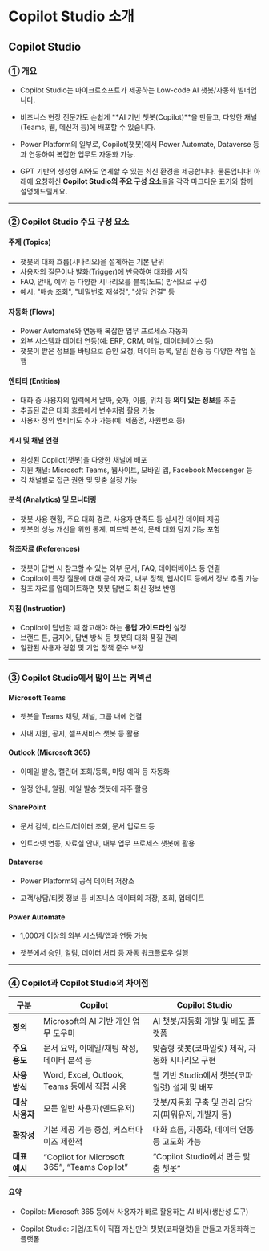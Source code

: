# Copilot Studio 소개
## Copilot Studio
### ① 개요
- Copilot Studio는 마이크로소프트가 제공하는 Low-code AI 챗봇/자동화 빌더입니다.

- 비즈니스 현장 전문가도 손쉽게 **AI 기반 챗봇(Copilot)**을 만들고, 다양한 채널(Teams, 웹, 메신저 등)에 배포할 수 있습니다.

- Power Platform의 일부로, Copilot(챗봇)에서 Power Automate, Dataverse 등과 연동하여 복잡한 업무도 자동화 가능.

- GPT 기반의 생성형 AI와도 연계할 수 있는 최신 환경을 제공합니다.
물론입니다!
아래에 요청하신 **Copilot Studio의 주요 구성 요소**들을 각각 마크다운 표기와 함께 설명해드릴게요.

---

### ② Copilot Studio 주요 구성 요소

#### 주제 (Topics)

* 챗봇의 대화 흐름(시나리오)을 설계하는 기본 단위
* 사용자의 질문이나 발화(Trigger)에 반응하여 대화를 시작
* FAQ, 안내, 예약 등 다양한 시나리오를 블록(노드) 방식으로 구성
* 예시: "배송 조회", "비밀번호 재설정", "상담 연결" 등


#### 자동화 (Flows)

* Power Automate와 연동해 복잡한 업무 프로세스 자동화
* 외부 시스템과 데이터 연동(예: ERP, CRM, 메일, 데이터베이스 등)
* 챗봇이 받은 정보를 바탕으로 승인 요청, 데이터 등록, 알림 전송 등 다양한 작업 실행


#### 엔티티 (Entities)

* 대화 중 사용자의 입력에서 날짜, 숫자, 이름, 위치 등 **의미 있는 정보**를 추출
* 추출된 값은 대화 흐름에서 변수처럼 활용 가능
* 사용자 정의 엔티티도 추가 가능(예: 제품명, 사원번호 등)


#### 게시 및 채널 연결

* 완성된 Copilot(챗봇)을 다양한 채널에 배포
* 지원 채널: Microsoft Teams, 웹사이트, 모바일 앱, Facebook Messenger 등
* 각 채널별로 접근 권한 및 맞춤 설정 가능


#### 분석 (Analytics) 및 모니터링

* 챗봇 사용 현황, 주요 대화 경로, 사용자 만족도 등 실시간 데이터 제공
* 챗봇의 성능 개선을 위한 통계, 피드백 분석, 문제 대화 탐지 기능 포함


#### 참조자료 (References)

* 챗봇이 답변 시 참고할 수 있는 외부 문서, FAQ, 데이터베이스 등 연결
* Copilot이 특정 질문에 대해 공식 자료, 내부 정책, 웹사이트 등에서 정보 추출 가능
* 참조 자료를 업데이트하면 챗봇 답변도 최신 정보 반영


#### 지침 (Instruction)

* Copilot이 답변할 때 참고해야 하는 **응답 가이드라인** 설정
* 브랜드 톤, 금지어, 답변 방식 등 챗봇의 대화 품질 관리
* 일관된 사용자 경험 및 기업 정책 준수 보장
---
### ③ Copilot Studio에서 많이 쓰는 커넥션
#### Microsoft Teams

- 챗봇을 Teams 채팅, 채널, 그룹 내에 연결

- 사내 지원, 공지, 셀프서비스 챗봇 등 활용

#### Outlook (Microsoft 365)

- 이메일 발송, 캘린더 조회/등록, 미팅 예약 등 자동화

- 일정 안내, 알림, 메일 발송 챗봇에 자주 활용

#### SharePoint

- 문서 검색, 리스트/데이터 조회, 문서 업로드 등

- 인트라넷 연동, 자료실 안내, 내부 업무 프로세스 챗봇에 활용

#### Dataverse

- Power Platform의 공식 데이터 저장소

- 고객/상담/티켓 정보 등 비즈니스 데이터의 저장, 조회, 업데이트

#### Power Automate

- 1,000개 이상의 외부 시스템/앱과 연동 가능

- 챗봇에서 승인, 알림, 데이터 처리 등 자동 워크플로우 실행
---
### ④ Copilot과 Copilot Studio의 차이점
| 구분         | **Copilot**                                  | **Copilot Studio**              |
| ---------- | -------------------------------------------- | ------------------------------- |
| **정의**     | Microsoft의 AI 기반 개인 업무 도우미                   | AI 챗봇/자동화 개발 및 배포 플랫폼           |
| **주요 용도**  | 문서 요약, 이메일/채팅 작성, 데이터 분석 등                   | 맞춤형 챗봇(코파일럿) 제작, 자동화 시나리오 구현    |
| **사용 방식**  | Word, Excel, Outlook, Teams 등에서 직접 사용        | 웹 기반 Studio에서 챗봇(코파일럿) 설계 및 배포  |
| **대상 사용자** | 모든 일반 사용자(엔드유저)                              | 챗봇/자동화 구축 및 관리 담당자(파워유저, 개발자 등) |
| **확장성**    | 기본 제공 기능 중심, 커스터마이즈 제한적                      | 대화 흐름, 자동화, 데이터 연동 등 고도화 가능     |
| **대표 예시**  | “Copilot for Microsoft 365”, “Teams Copilot” | “Copilot Studio에서 만든 맞춤 챗봇”     |
#### 요약
- Copilot: Microsoft 365 등에서 사용자가 바로 활용하는 AI 비서(생산성 도구)

- Copilot Studio: 기업/조직이 직접 자신만의 챗봇(코파일럿)을 만들고 자동화하는 플랫폼
